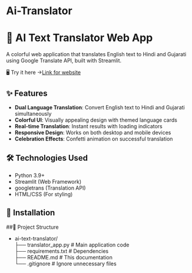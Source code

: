 # Ai-Translator

# 🌈 AI Text Translator Web App

A colorful web application that translates English text to Hindi and Gujarati using Google Translate API, built with Streamlit.

🖥 Try it here →[Link for website](https://ai-translator-ndmjszmgnygvqeaax8qcxb.streamlit.app/)

## ✨ Features

- **Dual Language Translation**: Convert English text to Hindi and Gujarati simultaneously
- **Colorful UI**: Visually appealing design with themed language cards
- **Real-time Translation**: Instant results with loading indicators
- **Responsive Design**: Works on both desktop and mobile devices
- **Celebration Effects**: Confetti animation on successful translation

## 🛠️ Technologies Used

- Python 3.9+
- Streamlit (Web Framework)
- googletrans (Translation API)
- HTML/CSS (For styling)

## 🚀 Installation

##📂 Project Structure
- ai-text-translator/  
├── translator_app.py       # Main application code  
├── requirements.txt        # Dependencies  
├── README.md              # This documentation  
└── .gitignore             # Ignore unnecessary files  
